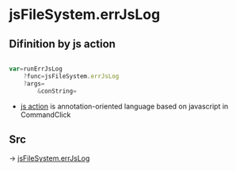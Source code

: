 # jsFileSystem.errJsLog

## Difinition by js action

```js.js

var=runErrJsLog
	?func=jsFileSystem.errJsLog
	?args=
		&conString=
```

- [js action]() is annotation-oriented language based on javascript in CommandClick

## Src

-> [jsFileSystem.errJsLog](https://github.com/puutaro/CommandClick/blob/master/app/src/main/java/com/puutaro/commandclick/fragment_lib/terminal_fragment/js_interface/file/JsFileSystem.kt#L136)


